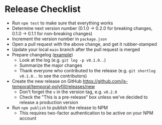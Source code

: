 # Release Checklist

- Run `npm test` to make sure that everything works
- Determine next version number (0.1.0 → 0.2.0 for breaking changes, 0.1.0 → 0.1.1 for non-breaking changes)
- Increment the version number in `package.json`
- Open a pull request with the above change, and get it rubber-stamped
- Update your local `main` branch after the pull request is merged
- Prepare changelog ([example](https://github.com/js-temporal/temporal-polyfill/releases/tag/v0.2.0))
  - Look at the log (e.g. `git log -p v0.1.0..`)
  - Summarize the major changes
  - Thank everyone who contributed to the release (e.g. `git shortlog v0.1.0..` to see the contributors)
- Create the new release on GitHub https://github.com/js-temporal/temporal-polyfill/releases/new
  - Don't forget the `v` in the version tag, e.g. `v0.2.0`
  - Check the "This is a pre-release" box unless we've decided to release a production version
- Run `npm publish` to publish the release to NPM
  - This requires two-factor authentication to be active on your NPM account
